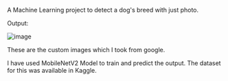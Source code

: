A Machine Learning project to detect a dog's breed with just photo.

Output:

![image](https://github.com/warriors8970/dog-vision/assets/127375627/8664d271-3031-468b-9608-398bd540402b)

These are the custom images which I took from google.

I have used MobileNetV2 Model to train and predict the output.
The dataset for this was available in Kaggle.
